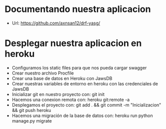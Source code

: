 # Documentando nuestra aplicacion
- Url: https://github.com/axnsan12/drf-yasg/

# Desplegar nuestra aplicacion en heroku
- Configuramos los static files para que nos pueda cargar swagger
- Crear nuestro archivo Procfile
- Crear una base de datos en Heroku con JawsDB
- Crear nuestras variables de entorno en heroku con las credenciales de JawsDB
- Inicializar git en nuestro proyecto con: git init
- Hacemos una conexion remota con: heroku git:remote -a <nombre-de-la-aplicacion>
- Desplegamos el proyecto con: git add . && git commit -m "Inicializacion" && git push heroku <nombre-de-la-rama>
- Hacemos una migración de la base de datos con: heroku run python manage.py migrate